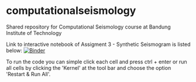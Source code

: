 # computationalseismology
Shared repository for Computational Seismology course at Bandung Institute of Technology

Link to interactive notebook of Assigment 3 - Synthetic Seismogram is listed below:
[![Binder](https://mybinder.org/badge_logo.svg)](https://mybinder.org/v2/gh/rizkyadityo/computationalseismology/master?filepath=SeisKom_Tugas3.ipynb)

To run the code you can simple click each cell and press ctrl + enter or run all cells by clicking the 'Kernel' at the tool bar and choose the option 'Restart & Run All'.

